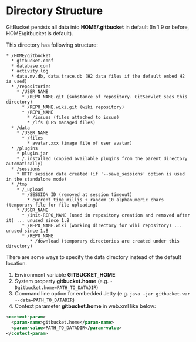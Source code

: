 Directory Structure
========
GitBucket persists all data into __HOME/.gitbucket__ in default (In 1.9 or before, HOME/gitbucket is default).

This directory has following structure:

```
* /HOME/gitbucket
  * gitbucket.conf
  * database.conf
  * activity.log
  * data.mv.db, data.trace.db (H2 data files if the default embed H2 is used)
  * /repositories 
    * /USER_NAME
      * /REPO_NAME.git (substance of repository. GitServlet sees this directory)
      * /REPO_NAME.wiki.git (wiki repository)
      * /REPO_NAME
        * /issues (files attached to issue)
        * /lfs (LFS managed files)
  * /data
    * /USER_NAME
      * /files
        * avatar.xxx (image file of user avatar)
  * /plugins
    * plugin.jar
    * /.installed (copied available plugins from the parent directory automatically)
  * /sessions
    * HTTP session data created (if '--save_sessions' option is used in the standalone mode)
  * /tmp
    * /_upload
      * /SESSION_ID (removed at session timeout)
        * current time millis + random 10 alphanumeric chars (temporary file for file uploading)
    * /USER_NAME
      * /init-REPO_NAME (used in repository creation and removed after it) ... unused since 1.8
      * /REPO_NAME.wiki (working directory for wiki repository) ... unused since 1.8
      * /REPO_NAME
         * /download (temporary directories are created under this directory)
```

There are some ways to specify the data directory instead of the default location.

1. Environment variable __GITBUCKET_HOME__
2. System property __gitbucket.home__ (e.g. ```-Dgitbucket.home=PATH_TO_DATADIR```)
3. Command line option for embedded Jetty (e.g. ```java -jar gitbucket.war --data=PATH_TO_DATADIR```)
4. Context parameter __gitbucket.home__ in web.xml like below:
```xml
<context-param>
  <param-name>gitbucket.home</param-name>
  <param-value>PATH_TO_DATADIR</param-value>
</context-param>
```
